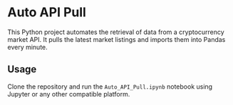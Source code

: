 # Auto API Pull

This Python project automates the retrieval of data from a cryptocurrency market API. It pulls the latest market listings and imports them into Pandas every minute.

## Usage

Clone the repository and run the `Auto_API_Pull.ipynb` notebook using Jupyter or any other compatible platform.
